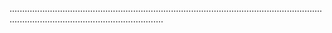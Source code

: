 .........................................................................................................................................................................................
